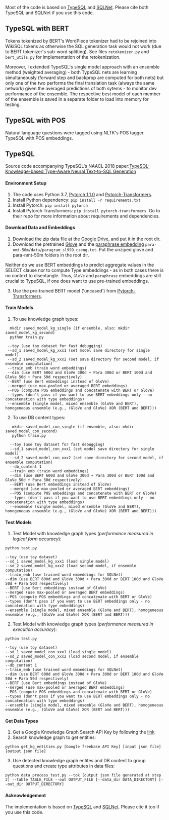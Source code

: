 Most of the code is based on [TypeSQL](https://github.com/taoyds/typesql) and [SQLNet](https://github.com/xiaojunxu/SQLNet). 
Please cite both TypeSQL and SQLNet if you use this code.

## TypeSQL with BERT

Tokens tokenized by BERT's WordPiece tokenizer had to be rejoined into WikiSQL tokens as otherwise the SQL generation task would not work (due to BERT tokenizer's sub-word splitting). See files `retokenizer.py` and `bert_utils.py` for implementation of the retokenization.

Moreover, I extended TypeSQL's single model approach with an ensemble method (weighted averaging) - both TypeSQL nets are learning simultaneously (forward step and backprop are computed for both nets) but only one of the two performs the final translation task (always the same network) given the averaged predictions of both sytems - to monitor dev performance of the ensemble. The respective best model of each member of the ensemble is saved in a separate folder to load into memory for testing.

## TypeSQL with POS

Natural language questions were tagged using NLTK's POS tagger. TypeSQL with POS embeddings.

## TypeSQL

Source code accompanying TypeSQL's NAACL 2018 paper:[TypeSQL: Knowledge-based Type-Aware Neural Text-to-SQL Generation
](https://arxiv.org/abs/1804.09769)

#### Environment Setup

1. The code uses Python 3.7, [Pytorch 1.1.0](https://pytorch.org/previous-versions/) and [Pytorch-Transformers](https://github.com/huggingface/pytorch-transformers).
2. Install Python dependency: `pip install -r requirements.txt`
3. Install Pytorch: `pip install pytorch`
4. Install Pytorch Transformers: `pip install pytorch-transformers`. Go to their repo for more information about requirements and dependencies.

#### Download Data and Embeddings

1. Download the zip data file at the [Google Drive](https://drive.google.com/file/d/1CGIRCjwf2bgmWl3UyjY1yJpP4nU---Q0/view?usp=sharing), and put it in the root dir.
2. Download the pretrained [Glove](https://nlp.stanford.edu/data/wordvecs/glove.42B.300d.zip) and the [paraphrase embedding](https://drive.google.com/file/d/1iWTowxEG1-KZyq-fHP6cb6dNqMh4eHiN/view?usp=sharing) `para-nmt-50m/data/paragram_sl999_czeng.txt`. Put the unziped glove and para-nmt-50m folders in the root dir.

Neither do we use BERT embeddings to predict aggregate values in the SELECT clause nor to compute Type embeddings - as in both cases there is no context to disentangle. Thus, `GloVe` and `paraphrase` embeddings are still crucial to TypeSQL, if one does want to use pre-trained embeddings.

3. Use the pre-trained BERT model ('uncased') from [Pytorch-Transformers](https://github.com/huggingface/pytorch-transformers).

#### Train Models

1. To use knowledge graph types:
```
  mkdir saved_model_kg_single (if ensemble, also: mkdir saved_model_kg_second)
  python train.py
  
 --toy (use toy dataset for fast debugging)
 --sd_1 saved_model_kg_xxx1 (set model save directory for single model)
 --sd_2 saved_model_kg_xxx2 (set save directory for second model, if ensemble computation)
 --train_emb (train word embeddings)
 --dim (use BERT 600d and GloVe 300d + Para 300d or BERT 100d and GloVe 50d + Para 50d respectively)
 --BERT (use Bert embeddings instead of GloVe)
 --merged (use max-pooled or averaged BERT embeddings)
 --POS (compute POS embeddings and concatenate with BERT or GloVe)
 --types (don't pass if you want to use BERT embeddings only - no concatenation with type embeddings)
 --ensemble (single model, mixed ensemble (GloVe and BERT), homogeneous ensemble (e.g., (GloVe and GloVe) XOR (BERT and BERT)))
```

2. To use DB content types:
```
   mkdir saved_model_con_single (if ensemble, also: mkdir saved_model_con_second)
   python train.py
   
  --toy (use toy dataset for fast debugging)
  --sd_1 saved_model_con_xxx1 (set model save directory for single model)
  --sd_2 saved_model_con_xxx2 (set save directory for second model, if ensemble computation)
  --db_content 1
  --train_emb (train word embeddings)
  --dim (use BERT 600d and GloVe 300d + Para 300d or BERT 100d and GloVe 50d + Para 50d respectively)
  --BERT (use Bert embeddings instead of GloVe)
  --merged (use max-pooled or averaged BERT embeddings)
  --POS (compute POS embeddings and concatenate with BERT or GloVe)
  --types (don't pass if you want to use BERT embeddings only - no concatenation with type embeddings)
  --ensemble (single model, mixed ensemble (GloVe and BERT), homogeneous ensemble (e.g., (GloVe and GloVe) XOR (BERT and BERT)))
```
 
  
#### Test Models

1. Test Model with knowledge graph types (*performance measured in logical form accuracy*):
```
python test.py

--toy (use toy dataset)
--sd_1 saved_model_kg_xxx1 (load single model)
--sd_2 saved_model_kg_xxx2 (load second model, if ensemble computation)
--train_emb (use trained word embeddings for SQLNet)
--dim (use BERT 600d and GloVe 300d + Para 300d or BERT 100d and GloVe 50d + Para 50d respectively)
--BERT (use Bert embeddings instead of GloVe)
--merged (use max-pooled or averaged BERT embeddings)
--POS (compute POS embeddings and concatenate with BERT or GloVe)
--types (don't pass if you want to use BERT embeddings only - no concatenation with type embeddings)
--ensemble (single model, mixed ensemble (GloVe and BERT), homogeneous ensemble (e.g., (GloVe and GloVe) XOR (BERT and BERT)))
```
2. Test Model with knowledge graph types (*performance measured in execution accuracy*):
```
python test.py

--toy (use toy dataset)
--sd_1 saved_model_con_xxx1 (load single model)
--sd_2 saved_model_con_xxx2 (load second model, if ensemble computation)
--db_content 1
--train_emb (use trained word embeddings for SQLNet)
--dim (use BERT 600d and GloVe 300d + Para 300d or BERT 100d and GloVe 50d + Para 50d respectively)
--BERT (use Bert embeddings instead of GloVe)
--merged (use max-pooled or averaged BERT embeddings)
--POS (compute POS embeddings and concatenate with BERT or GloVe)
--types (don't pass if you want to use BERT embeddings only - no concatenation with type embeddings)
--ensemble (single model, mixed ensemble (GloVe and BERT), homogeneous ensemble (e.g., (GloVe and GloVe) XOR (BERT and BERT)))
```

#### Get Data Types

1. Get a Google Knowledge Graph Search API Key by following the [link](https://developers.google.com/knowledge-graph/)
2. Search knowledge graph to get entities:
```
python get_kg_entities.py [Google freebase API Key] [input json file] [output json file]
```
3. Use detected knowledge graph entites and DB content to group questions and create type attributes in data files:
```
python data_process_test.py --tok [output json file generated at step 2] --table TABLE_FILE --out OUTPUT_FILE [--data_dir DATA_DIRECTORY] [--out_dir OUTPUT_DIRECTORY]
```
 

#### Acknowledgement

The implementation is based on [TypeSQL](https://github.com/taoyds/typesql) and [SQLNet](https://github.com/xiaojunxu/SQLNet). Please cite it too if you use this code.
